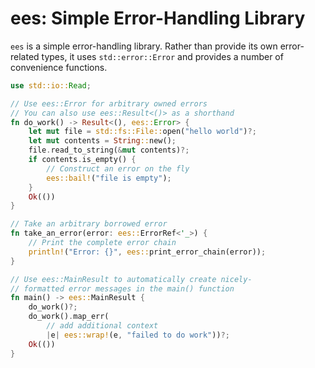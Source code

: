 # ees: Simple Error-Handling Library

`ees` is a simple error-handling library. Rather than provide its own error-related
types, it uses `std::error::Error` and provides a number of convenience functions.

```rust
use std::io::Read;

// Use ees::Error for arbitrary owned errors
// You can also use ees::Result<()> as a shorthand
fn do_work() -> Result<(), ees::Error> {
    let mut file = std::fs::File::open("hello world")?;
    let mut contents = String::new();
    file.read_to_string(&mut contents)?;
    if contents.is_empty() {
        // Construct an error on the fly
        ees::bail!("file is empty");
    }
    Ok(())
}

// Take an arbitrary borrowed error
fn take_an_error(error: ees::ErrorRef<'_>) {
    // Print the complete error chain
    println!("Error: {}", ees::print_error_chain(error));
}

// Use ees::MainResult to automatically create nicely-
// formatted error messages in the main() function
fn main() -> ees::MainResult {
    do_work()?;
    do_work().map_err(
        // add additional context
        |e| ees::wrap!(e, "failed to do work"))?;
    Ok(())
}
```

